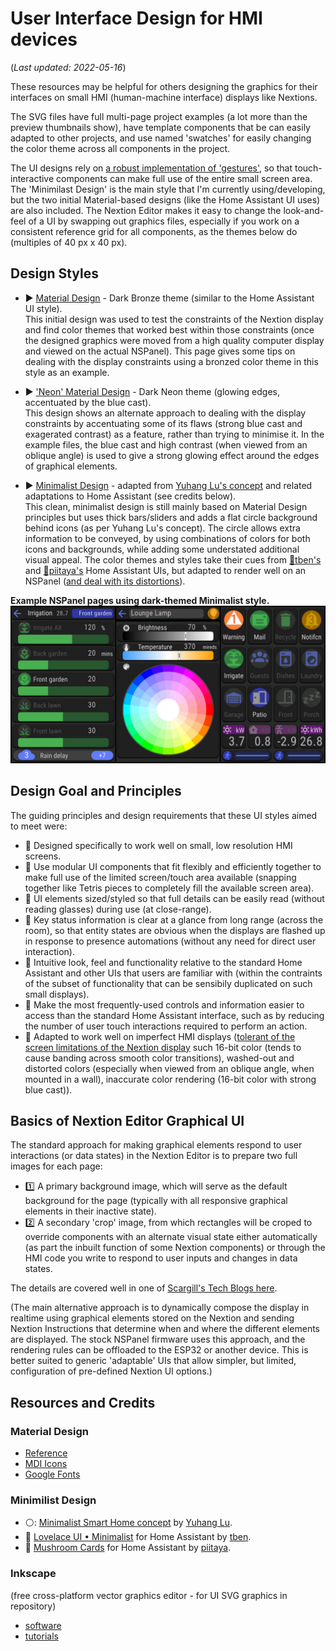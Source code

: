 # User Interface Design for HMI devices
(_Last updated: 2022-05-16_)

These resources may be helpful for others designing the graphics for their interfaces on small HMI (human-machine interface) displays like Nextions.

The SVG files have full multi-page project examples (a lot more than the preview thumbnails show), have template components that be can easily adapted to other projects, and use named 'swatches' for easily changing the color theme across all components in the project.

The UI designs rely on [a robust implementation of 'gestures'](/Tips_and_Tricks), so that touch-interactive components can make full use of the entire small screen area.  The 'Minimilast Design' is the main style that I'm currently using/developing, but the two initial Material-based designs (like the Home Assistant UI uses) are also included.  The Nextion Editor makes it easy to change the look-and-feel of a UI by swapping out graphics files, especially if you work on a consistent reference grid for all components, as the themes below do (multiples of 40 px x 40 px).

## Design Styles
* ▶️ [Material Design](/UI_Design/Material_Bronze) - Dark Bronze theme (similar to the Home Assistant UI style).  
This initial design was used to test the constraints of the Nextion display and find color themes that worked best within those constraints (once the designed graphics were moved from a high quality computer display and viewed on the actual NSPanel).  This page gives some tips on dealing with the display constraints using a bronzed color theme in this style as an example.  

* ▶️ ['Neon' Material Design](/UI_Design/Material_Neon) - Dark Neon theme (glowing edges, accentuated by the blue cast).  
This design shows an alternate approach to dealing with the display constraints by accentuating some of its flaws (strong blue cast and exagerated contrast) as a feature, rather than trying to minimise it.  In the example files, the blue cast and high contrast (when viewed from an oblique angle) is used to give a strong glowing effect around the edges of graphical elements.
  
* ▶️ [Minimalist Design](/UI_Design/Minimalist) - adapted from [Yuhang Lu's concept](https://www.behance.net/gallery/88433905/Redesign-Smart-Home) and related adaptations to Home Assistant (see credits below).  
This clean, minimalist design is still mainly based on Material Design principles but uses thick bars/sliders and adds a flat circle background behind icons (as per Yuhang Lu's concept).  The circle allows extra information to be conveyed, by using combinations of colors for both icons and backgrounds, while adding some understated additional visual appeal.  The color themes and styles take their cues from [🌻tben's](https://ui-lovelace-minimalist.github.io/UI/) and [🍄piitaya's](https://community.home-assistant.io/t/mushroom-cards-build-a-beautiful-dashboard-easily/388590) Home Assistant UIs, but adapted to render well on an NSPanel ([and deal with its distortions](/UI_Design/Material_Bronze#dealing-with-some-of-the-main-constraints-of-the-nextion-display)).

**Example NSPanel pages using dark-themed Minimalist style.**
![Example dark Minimalist style](/UI_Design/Minimalist/ExampleM_IR_ST_LT_1280x640.png)


## Design Goal and Principles
The guiding principles and design requirements that these UI styles aimed to meet were:
* 🔹 Designed specifically to work well on small, low resolution HMI screens.  
* 🔹 Use modular UI components that fit flexibly and efficiently together to make full use of the limited screen/touch area available (snapping together like Tetris pieces to completely fill the available screen area).
* 🔹 UI elements sized/styled so that full details can be easily read (without reading glasses) during use (at close-range).
* 🔹 Key status information is clear at a glance from long range (across the room), so that entity states are obvious when the displays are flashed up in response to presence automations (without any need for direct user interaction).
* 🔹 Intuitive look, feel and functionality relative to the standard Home Assistant and other UIs that users are familiar with (within the contraints of the subset of functionality that can be sensibily duplicated on such small displays).
* 🔹 Make the most frequently-used controls and information easier to access than the standard Home Assistant interface, such as by reducing the number of user touch interactions required to perform an action.
* 🔹 Adapted to work well on imperfect HMI displays ([tolerant of the screen limitations of the Nextion display](/UI_Design/Material_Bronze#dealing-with-some-of-the-main-constraints-of-the-nextion-display) such 16-bit color (tends to cause banding across smooth color transitions), washed-out and distorted colors (especially when viewed from an oblique angle, when mounted in a wall), inaccurate color rendering (16-bit color with strong blue cast)).


## Basics of Nextion Editor Graphical UI

The standard approach for making graphical elements respond to user interactions (or data states) in the Nextion Editor is to prepare two full images for each page:
* 1️⃣ A primary background image, which will serve as the default background for the page (typically with all responsive graphical elements in their inactive state).
* 2️⃣ A secondary 'crop' image, from which rectangles will be croped to override components with an alternate visual state either automatically (as part the inbuilt function of some Nextion components) or through the HMI code you write to respond to user inputs and changes in data states.

The details are covered well in one of [Scargill's Tech Blogs here](https://tech.scargill.net/nextion-wifi-touch-display/).


(The main alternative approach is to dynamically compose the display in realtime using graphical elements stored on the Nextion and sending Nextion Instructions that determine when and where the different elements are displayed.  The stock NSPanel firmware uses this approach, and the rendering rules can be offloaded to the ESP32 or another device.  This is better suited to generic 'adaptable' UIs that allow simpler, but limited, configuration of pre-defined Nextion UI options.)

## Resources and Credits

### Material Design
  * [Reference](https://material.io/design)
  * [MDI Icons](https://materialdesignicons.com/)
  * [Google Fonts](https://fonts.google.com/specimen/Roboto+Condensed)

### Minimilist Design
  * ⚪: [Minimalist Smart Home concept](https://www.behance.net/gallery/88433905/Redesign-Smart-Home) by [Yuhang Lu](https://www.behance.net/7ahang).
  * 🌻 [Lovelace UI • Minimalist](https://ui-lovelace-minimalist.github.io/UI/) for Home Assistant by [tben](https://community.home-assistant.io/u/tben/summary).
  * 🍄 [Mushroom Cards](https://community.home-assistant.io/t/mushroom-cards-build-a-beautiful-dashboard-easily/388590) for Home Assistant by [piitaya](https://github.com/piitaya).

### Inkscape
(free cross-platform vector graphics editor - for UI SVG graphics in repository)
  * [software](https://inkscape.org/release/)
  * [tutorials](https://inkscape.org/learn/tutorials/)
   
